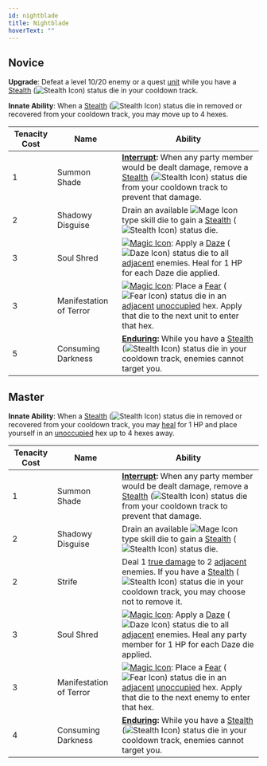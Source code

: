 ```yaml
---
id: nightblade
title: Nightblade
hoverText: ""
---
```


## Novice

**Upgrade**: Defeat a level 10/20 enemy or a quest [unit](/docs/all/other/unit) while you have a [Stealth](/docs/all/status-effects/stealth.md) (<img src="/icons/stealth.svg" alt="Stealth Icon" class="icon-svg" />) status die in your cooldown track. 

**Innate Ability**: When a [Stealth](/docs/all/status-effects/stealth.md) (<img src="/icons/stealth.svg" alt="Stealth Icon" class="icon-svg" />) status die in removed or recovered from your cooldown track, you may move up to 4 hexes. 

| Tenacity Cost | Name | Ability |
|-----------|-------|-------|
| 1 | Summon Shade |**[Interrupt](/docs/all/other/interrupt):** When any party member would be dealt damage, remove a [Stealth](/docs/all/status-effects/stealth.md) (<img src="/icons/stealth.svg" alt="Stealth Icon" class="icon-svg" />) status die from your cooldown track to prevent that damage. |
| 2 | Shadowy Disguise | Drain an available <img src="/icons/mage.svg" alt="Mage Icon" class="icon-svg" /> type skill die to gain a [Stealth](/docs/all/status-effects/stealth.md) (<img src="/icons/stealth.svg" alt="Stealth Icon" class="icon-svg" />) status die. |
| 3 | Soul Shred | [<img src="/icons/magic.svg" alt="Magic Icon" class="icon-svg" />](/docs/all/battle-forms/magic): Apply a [Daze](/docs/all/status-effects/daze) (<img src="/icons/daze.svg" alt="Daze Icon" class="icon-svg" />) status die to all [adjacent](/docs/all/other/adjacent) enemies. Heal for 1 HP for each Daze die applied. |
| 3 | Manifestation of Terror | [<img src="/icons/magic.svg" alt="Magic Icon" class="icon-svg" />](/docs/all/battle-forms/magic): Place a [Fear](/docs/all/status-effects/fear) (<img src="/icons/fear.svg" alt="Fear Icon" class="icon-svg" />) status die in an [adjacent](/docs/all/other/adjacent) [unoccupied](/docs/all/other/occupied) hex. Apply that die to the next unit to enter that hex.|
| 5 | Consuming Darkness |**[Enduring](/docs/all/other/enduring):** While you have a [Stealth](/docs/all/status-effects/stealth.md) (<img src="/icons/stealth.svg" alt="Stealth Icon" class="icon-svg" />) status die in your cooldown track, enemies cannot target you.  |

## Master

**Innate Ability**: When a [Stealth](/docs/all/status-effects/stealth.md) (<img src="/icons/stealth.svg" alt="Stealth Icon" class="icon-svg" />) status die in removed or recovered from your cooldown track, you may [heal](/docs/all/other/healing) for 1 HP and place 
yourself in an [unoccupied](/docs/all/other/occupied) hex up to 4 hexes away. 

| Tenacity Cost | Name | Ability |
|-----------|-------|-------|
| 1 | Summon Shade |**[Interrupt](/docs/all/other/interrupt):** When any party member would be dealt damage, remove a [Stealth](/docs/all/status-effects/stealth.md) (<img src="/icons/stealth.svg" alt="Stealth Icon" class="icon-svg" />) status die from your cooldown track to prevent that damage. |
| 2 | Shadowy Disguise | Drain an available <img src="/icons/mage.svg" alt="Mage Icon" class="icon-svg" /> type skill die to gain a [Stealth](/docs/all/status-effects/stealth.md) (<img src="/icons/stealth.svg" alt="Stealth Icon" class="icon-svg" />) status die. |
| 2 | Strife | Deal 1 [true damage](/docs/all/other//true-damage) to 2 [adjacent](/docs/all/other/adjacent) enemies. If you have a [Stealth](/docs/all/status-effects/stealth.md) (<img src="/icons/stealth.svg" alt="Stealth Icon" class="icon-svg" />) status die in your cooldown track, you may choose not to remove it.  |
| 3 | Soul Shred | [<img src="/icons/magic.svg" alt="Magic Icon" class="icon-svg" />](/docs/all/battle-forms/magic): Apply a [Daze](/docs/all/status-effects/daze) (<img src="/icons/daze.svg" alt="Daze Icon" class="icon-svg" />) status die to all [adjacent](/docs/all/other/adjacent) enemies. Heal any party member for  1 HP for each Daze die applied. |
| 3 | Manifestation of Terror | [<img src="/icons/magic.svg" alt="Magic Icon" class="icon-svg" />](/docs/all/battle-forms/magic): Place a [Fear](/docs/all/status-effects/fear) (<img src="/icons/fear.svg" alt="Fear Icon" class="icon-svg" />) status die in an [adjacent](/docs/all/other/adjacent) [unoccupied](/docs/all/other/occupied) hex. Apply that die to the next enemy to enter that hex.|
| 4 | Consuming Darkness |**[Enduring](/docs/all/other/enduring):** While you have a [Stealth](/docs/all/status-effects/stealth.md) (<img src="/icons/stealth.svg" alt="Stealth Icon" class="icon-svg" />) status die in your cooldown track, enemies cannot target you.  |
